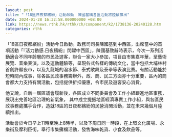```yaml
---
layout: post
title: "「18區日夜都繽紛」活動啟動　陳國基稱各區活動將陸續推出"
date: 2024-01-28 16:32:58.000000000 +08:00
link: https://news.rthk.hk/rthk/ch/component/k2/1738136-20240128.htm
categories: rthk
---
```


「18區日夜都繽紛」活動今日啟動。政務司司長陳國基到中西區，出席當中的首項活動「『活力動感.日夜繽紛』閃躍中西區」，陳國基致辭時表示，今次一系列活動適合不同年齡層的市民及遊客，聯合一家大小參加，項目由市集嘉年華，至藝術展覽、音樂表演，以及運動體驗等，呈現各式各樣的傳統文化，當中包括大埔林村首創許願夜市，以及九龍城的潑水節、泰式歌舞及泰拳等表演比賽。有關活動能於短時間內成事，除各區民政事務籌辦外，政、商、民三方面亦十分重要，區內的商會都大力支持有關活動，包括提供折扣優惠，令市民及遊客安心消費。

他又說，自新一屆區議會履新後，各區成立不同委員會及工作小組跟進地區事務，展現出完善地區治理的新氣象， 其中成立提振地區經濟專責工作小組，與各區民政事務處攜手合作，造就18區的日夜都繽紛的民營消閒活動，並在未來幾個月陸續推出。

活動會於今日早上11時至晚上8時半，以及下周日同一時段，在上環文化廣場、永樂街及摩利臣街，舉行市集攤檔活動，發售海味乾貨、小食及飲品等。

